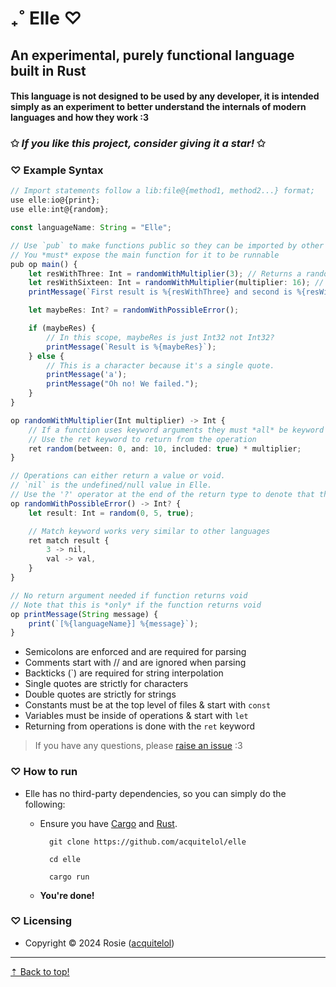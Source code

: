 # ₊˚ Elle ♡︎

## An experimental, purely functional language built in Rust

#### This language is not designed to be used by any developer, it is intended simply as an experiment to better understand the internals of modern languages and how they work :3

### ✩ *If you like this project, consider giving it a star!* ✩

### ♡ **Example Syntax**

```ts
// Import statements follow a lib:file@{method1, method2...} format;
use elle:io@{print};
use elle:int@{random};

const languageName: String = "Elle";

// Use `pub` to make functions public so they can be imported by other files
// You *must* expose the main function for it to be runnable
pub op main() {
    let resWithThree: Int = randomWithMultiplier(3); // Returns a random number between 0 and 10 multiplied by 3 using positional arguments
    let resWithSixteen: Int = randomWithMultiplier(multiplier: 16); // Returns a random number between 0 and 10 multiplied by 16 using keyword arguments
    printMessage(`First result is %{resWithThree} and second is %{resWithSixteen}`);

    let maybeRes: Int? = randomWithPossibleError();

    if (maybeRes) {
        // In this scope, maybeRes is just Int32 not Int32?
        printMessage(`Result is %{maybeRes}`);
    } else {
        // This is a character because it's a single quote.
        printMessage('a');
        printMessage("Oh no! We failed.");
    }
}

op randomWithMultiplier(Int multiplier) -> Int {
    // If a function uses keyword arguments they must *all* be keyword arguments
    // Use the ret keyword to return from the operation
    ret random(between: 0, and: 10, included: true) * multiplier;
}

// Operations can either return a value or void.
// `nil` is the undefined/null value in Elle.
// Use the '?' operator at the end of the return type to denote that the function can return nil.
op randomWithPossibleError() -> Int? {
    let result: Int = random(0, 5, true);

    // Match keyword works very similar to other languages
    ret match result {
        3 -> nil,
        val -> val,
    }
}

// No return argument needed if function returns void
// Note that this is *only* if the function returns void
op printMessage(String message) {
    print(`[%{languageName}] %{message}`);
}
```

* Semicolons are enforced and are required for parsing
* Comments start with // and are ignored when parsing
* Backticks (`) are required for string interpolation
* Single quotes are strictly for characters
* Double quotes are strictly for strings
* Constants must be at the top level of files & start with `const`
* Variables must be inside of operations & start with `let`
* Returning from operations is done with the `ret` keyword

> If you have any questions, please [raise an issue](https://github.com/acquitelol/elle/issues/new) :3

### ♡ **How to run**

* Elle has no third-party dependencies, so you can simply do the following:
  * Ensure you have [Cargo](https://doc.rust-lang.org/cargo/getting-started/installation.html) and [Rust](https://www.rust-lang.org/).

    ```terminal
      git clone https://github.com/acquitelol/elle
    ```

    ```terminal
      cd elle
    ```

    ```terminal
      cargo run
    ```

  * **You're done!**

### ♡ **Licensing**

* Copyright © 2024 Rosie ([acquitelol](https://github.com/acquitelol))

<hr />

<a href="#top">⇡ Back to top️!</a>

